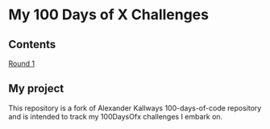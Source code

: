 # My 100 Days of X Challenges

## Contents
[Round 1](R1/)

## My project
This repository is a fork of Alexander Kallways 100-days-of-code repository and is intended to track my 100DaysOfx challenges I embark on.